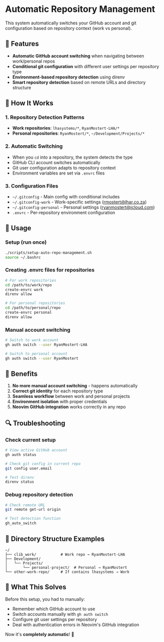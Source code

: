 # Automatic Repository Management

This system automatically switches your GitHub account and git configuration based on repository context (work vs personal).

## 🚀 Features

- **Automatic GitHub account switching** when navigating between work/personal repos
- **Conditional git configuration** with different user settings per repository type
- **Environment-based repository detection** using direnv
- **Smart repository detection** based on remote URLs and directory structure

## 🔧 How It Works

### 1. **Repository Detection Patterns**
- **Work repositories**: `lhasystems/*`, `RyanMostert-LHA/*`
- **Personal repositories**: `RyanMostert/*`, `~/Development/Projects/*`

### 2. **Automatic Switching**
- When you `cd` into a repository, the system detects the type
- GitHub CLI account switches automatically
- Git user configuration adapts to repository context
- Environment variables are set via `.envrc` files

### 3. **Configuration Files**
- `~/.gitconfig` - Main config with conditional includes
- `~/.gitconfig-work` - Work-specific settings (rmostert@lhar.co.za)
- `~/.gitconfig-personal` - Personal settings (ryanmostert@icloud.com)
- `.envrc` - Per-repository environment configuration

## 📖 Usage

### Setup (run once)
```bash
./scripts/setup-auto-repo-management.sh
source ~/.bashrc
```

### Creating .envrc files for repositories
```bash
# For work repositories
cd /path/to/work/repo
create-envrc work
direnv allow

# For personal repositories  
cd /path/to/personal/repo
create-envrc personal
direnv allow
```

### Manual account switching
```bash
# Switch to work account
gh auth switch --user RyanMostert-LHA

# Switch to personal account
gh auth switch --user RyanMostert
```

## 🎯 Benefits

1. **No more manual account switching** - happens automatically
2. **Correct git identity** for each repository type
3. **Seamless workflow** between work and personal projects
4. **Environment isolation** with proper credentials
5. **Neovim GitHub integration** works correctly in any repo

## 🔍 Troubleshooting

### Check current setup
```bash
# View active GitHub account
gh auth status

# Check git config in current repo
git config user.email

# Test direnv
direnv status
```

### Debug repository detection
```bash
# Check remote URL
git remote get-url origin

# Test detection function
gh_auto_switch
```

## 📂 Directory Structure Examples

```
~/
├── clib_work/           # Work repo → RyanMostert-LHA
├── Development/
│   └── Projects/
│       └── personal-project/  # Personal → RyanMostert
└── other-work-repo/     # If contains lhasystems → Work
```

## 🎉 What This Solves

Before this setup, you had to manually:
- Remember which GitHub account to use
- Switch accounts manually with `gh auth switch`
- Configure git user settings per repository
- Deal with authentication errors in Neovim's GitHub integration

Now it's **completely automatic**! 🚀